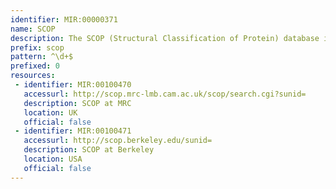 ```yaml
---
identifier: MIR:00000371
name: SCOP
description: The SCOP (Structural Classification of Protein) database is a comprehensive ordering of all proteins of known structure according to their evolutionary, functional and structural relationships. The basic classification unit is the protein domain. Domains are hierarchically classified into species, proteins, families, superfamilies, folds, and classes.
prefix: scop
pattern: ^\d+$
prefixed: 0
resources:
 - identifier: MIR:00100470
   accessurl: http://scop.mrc-lmb.cam.ac.uk/scop/search.cgi?sunid=
   description: SCOP at MRC
   location: UK
   official: false
 - identifier: MIR:00100471
   accessurl: http://scop.berkeley.edu/sunid=
   description: SCOP at Berkeley
   location: USA
   official: false
---
```

